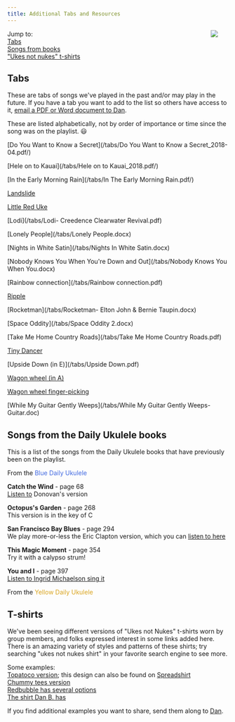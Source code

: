 ```yaml
---
title: Additional Tabs and Resources
---
```


<img src=/img/uke.case.png/ style="max-width:25%;min-width:40px;float:right;" />

Jump to:  
[Tabs](#tabs)  
[Songs from books](#songs-from-the-daily-ukulele-books)  
["Ukes not nukes" t-shirts](#t-shirts)  

## Tabs

These are tabs of songs we've played in the past and/or may play in the future.  If you have a tab you want to add to the list so others have access to it, [email a PDF or Word document to Dan](mailto:skylarkguy@hotmail.com).  

These are listed alphabetically, not by order of importance or time since the song was on the playlist.  :smiley:  

[Do You Want to Know a Secret](/tabs/Do You Want to Know a Secret_2018-04.pdf/)

[Hele on to Kauai](/tabs/Hele on to Kauai_2018.pdf/)

[In the Early Morning Rain](/tabs/In The Early Morning Rain.pdf/)

[Landslide](/tabs/landslide.pdf)

[Little Red Uke](/tabs/Little_Red_Uke.pdf)

[Lodi](/tabs/Lodi- Creedence Clearwater Revival.pdf)

[Lonely People](/tabs/Lonely People.docx)

[Nights in White Satin](/tabs/Nights In White Satin.docx)

[Nobody Knows You When You're Down and Out](/tabs/Nobody Knows You When You.docx)

[Rainbow connection](/tabs/Rainbow connection.pdf)

[Ripple](/tabs/Ripple.pdf/)

[Rocketman](/tabs/Rocketman- Elton John & Bernie Taupin.docx)

[Space Oddity](/tabs/Space Oddity 2.docx)

[Take Me Home Country Roads](/tabs/Take Me Home Country Roads.pdf)

[Tiny Dancer](/tabs/Tiny_Dancer.pdf)

[Upside Down (in E)](/tabs/Upside Down.pdf)

[Wagon wheel (in A)](/tabs/Wagon_wheel.pdf)

[Wagon wheel finger-picking](/tabs/Wagon_wheel_picking.pdf)

[While My Guitar Gently Weeps](/tabs/While My Guitar Gently Weeps- Guitar.doc)

## Songs from the Daily Ukulele books

This is a list of the songs from the Daily Ukulele books that have previously been on the playlist.

From the <span style="color:royalblue">Blue Daily Ukulele</span>  

**Catch the Wind** - page 68  
[Listen to](https://www.youtube.com/watch?v=J8hjEYTpwE8) Donovan's version

**Octopus's Garden** - page 268   
This version is in the key of C

**San Francisco Bay Blues** - page 294    
We play more-or-less the Eric Clapton version, which you can [listen to here](https://www.youtube.com/watch?v=qKi3ruCmZxk)

**This Magic Moment** - page 354  
Try it with a calypso strum!

**You and I** - page 397  
[Listen to Ingrid Michaelson sing it](https://www.youtube.com/watch?v=XdEN1b-dwlw)  

From the <span style="color:goldenrod">Yellow Daily Ukulele</span>  

## T-shirts 

We've been seeing different versions of "Ukes not Nukes" t-shirts worn by group members, and folks expressed interest in some links added here.  There is an amazing variety of styles and patterns of these shirts; try searching "ukes not nukes shirt" in your favorite search engine to see more.  

Some examples:  
[Topatoco version](https://topatoco.com/products/sgr-ukes); this design can also be found on [Spreadshirt](https://www.spreadshirt.com/shop/design/ukes+not+nukes+mens+t-shirt-D5bbeb74e205176241ce738a4?sellable=m4v59ZRDx2TgAorNVrmZ-210-7&appearance=1&color=FFFFFF)    
[Chummy tees version](https://chummytees.com/products/ukes-not-nukes-funny-ukulele-t-shirt-hoodie-tank-top)  
[Redbubble has several options](https://www.redbubble.com/shop/ukes+not+nukes+t-shirts)  
[The shirt Dan B. has](https://www.amazon.com/Ukes-Not-Nukes-T-Shirt-Musician/dp/B07D749YFB/)

If you find additional examples you want to share, send them along to [Dan](mailto:skylarkguy@hotmail.com).
